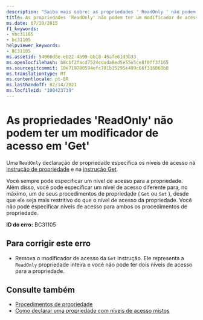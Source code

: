 ```yaml
---
description: "Saiba mais sobre: as propriedades ' ReadOnly ' não podem ter um modificador de acesso em ' Get '"
title: As propriedades 'ReadOnly' não podem ter um modificador de acesso em 'Get'
ms.date: 07/20/2015
f1_keywords:
- vbc31105
- bc31105
helpviewer_keywords:
- BC31105
ms.assetid: 54066d8e-eb22-4b99-bb18-45afe61d3b33
ms.openlocfilehash: b8cbf2facd7524cdada8ed5e55e5ce8f0ff3f165
ms.sourcegitcommit: 10e719780594efc781b15295e499c66f316068b8
ms.translationtype: MT
ms.contentlocale: pt-BR
ms.lasthandoff: 02/14/2021
ms.locfileid: "100423739"
---
```

# <a name="readonly-properties-cannot-have-an-access-modifier-on-get"></a>As propriedades 'ReadOnly' não podem ter um modificador de acesso em 'Get'

Uma `ReadOnly` declaração de propriedade especifica os níveis de acesso na [instrução de propriedade](../language-reference/statements/property-statement.md) e na [instrução Get](../language-reference/statements/get-statement.md).  
  
 Você sempre pode especificar um nível de acesso para a propriedade. Além disso, você pode especificar um nível de acesso diferente para, no máximo, um de seus procedimentos de propriedade ( `Get` ou `Set` ), desde que ele seja mais restritivo do que o nível de acesso da propriedade. Você não pode especificar níveis de acesso para ambos os procedimentos de propriedade.  
  
 **ID do erro:** BC31105  
  
## <a name="to-correct-this-error"></a>Para corrigir este erro  
  
- Remova o modificador de acesso da `Get` instrução. Ele representa a `ReadOnly` propriedade inteira e você não pode ter dois níveis de acesso para a propriedade.  
  
## <a name="see-also"></a>Consulte também

- [Procedimentos de propriedade](../programming-guide/language-features/procedures/property-procedures.md)
- [Como declarar uma propriedade com níveis de acesso mistos](../programming-guide/language-features/procedures/how-to-declare-a-property-with-mixed-access-levels.md)
